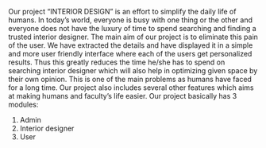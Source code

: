Our project “INTERIOR DESIGN” is an effort to simplify the daily life of humans. In
today’s world, everyone is busy with one thing or the other and everyone does not have the
luxury of time to spend searching and finding a trusted interior designer. The main aim of our
project is to eliminate this pain of the user. We have extracted the details and have displayed it
in a simple and more user friendly interface where each of the users get personalized results.
Thus this greatly reduces the time he/she has to spend on searching interior designer which will
also help in optimizing given space by their own opinion.
This is one of the main problems as humans have faced for a long time. Our project also
includes several other features which aims at making humans and faculty’s life easier.
Our project basically has 3 modules:
1. Admin
2. Interior designer
3. User
